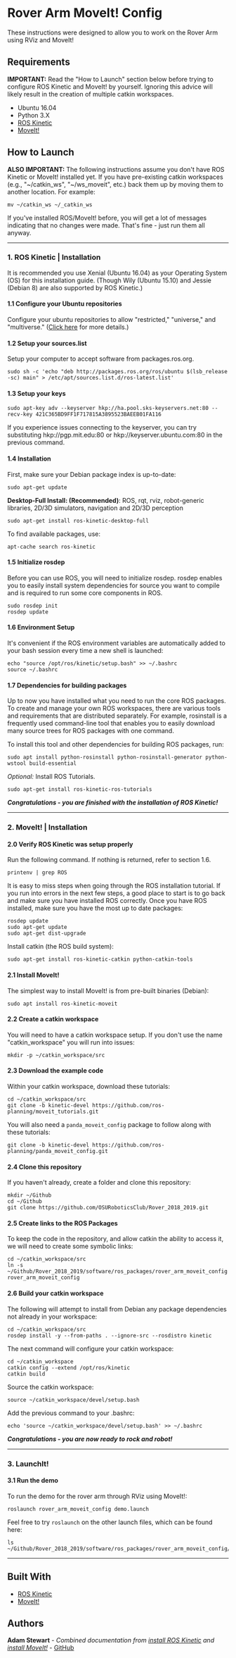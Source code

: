 # Rover Arm MoveIt! Config
These instructions were designed to allow you to work on the Rover Arm using RViz and MoveIt!



## Requirements
**IMPORTANT:**  Read the "How to Launch" section below before trying to configure ROS Kinetic and MoveIt! by yourself. Ignoring this advice will likely result in the creation of multiple catkin workspaces.
* Ubuntu 16.04
* Python 3.X
* [ROS Kinetic](http://wiki.ros.org/kinetic/Installation/Ubuntu)
* [MoveIt!](http://docs.ros.org/kinetic/api/moveit_tutorials/html/index.html)



## How to Launch
**ALSO IMPORTANT:**  The following instructions assume you don't have ROS Kinetic or MoveIt! installed yet. If you have pre-existing catkin workspaces (e.g., "\~/catkin_ws", "\~/ws_moveit", etc.) back them up by moving them to another location. For example:
```
mv ~/catkin_ws ~/_catkin_ws
```
If you've installed ROS/MoveIt! before, you will get a lot of messages indicating that no changes were made. That's fine - just run them all anyway.

<hr>

### 1. ROS Kinetic | Installation
It is recommended you use Xenial (Ubuntu 16.04) as your Operating System (OS) for this installation guide. 
(Though Wily (Ubuntu 15.10) and Jessie (Debian 8) are also supported by ROS Kinetic.)

#### 1.1 Configure your Ubuntu repositories
Configure your ubuntu repositories to allow "restricted," "universe," and "multiverse." ([Click here](https://help.ubuntu.com/community/Repositories/Ubuntu) for more details.)

#### 1.2 Setup your sources.list
Setup your computer to accept software from packages.ros.org.
```
sudo sh -c 'echo "deb http://packages.ros.org/ros/ubuntu $(lsb_release -sc) main" > /etc/apt/sources.list.d/ros-latest.list'
```

#### 1.3 Setup your keys
```
sudo apt-key adv --keyserver hkp://ha.pool.sks-keyservers.net:80 --recv-key 421C365BD9FF1F717815A3895523BAEEB01FA116
```
If you experience issues connecting to the keyserver, you can try substituting hkp://pgp.mit.edu:80 or hkp://keyserver.ubuntu.com:80 in the previous command.

#### 1.4 Installation
First, make sure your Debian package index is up-to-date:
```
sudo apt-get update
```

**Desktop-Full Install: (Recommended)**: ROS, rqt, rviz, robot-generic libraries, 2D/3D simulators, navigation and 2D/3D perception
```
sudo apt-get install ros-kinetic-desktop-full
```

To find available packages, use:
```
apt-cache search ros-kinetic
```

#### 1.5 Initialize rosdep
Before you can use ROS, you will need to initialize rosdep. rosdep enables you to easily install system dependencies for source you want to compile and is required to run some core components in ROS.
```
sudo rosdep init
rosdep update
```

#### 1.6 Environment Setup
It's convenient if the ROS environment variables are automatically added to your bash session every time a new shell is launched:
```
echo "source /opt/ros/kinetic/setup.bash" >> ~/.bashrc
source ~/.bashrc
```

#### 1.7 Dependencies for building packages
Up to now you have installed what you need to run the core ROS packages. To create and manage your own ROS workspaces, there are various tools and requirements that are distributed separately. For example, rosinstall is a frequently used command-line tool that enables you to easily download many source trees for ROS packages with one command.

To install this tool and other dependencies for building ROS packages, run:
```
sudo apt install python-rosinstall python-rosinstall-generator python-wstool build-essential
```

*Optional:*
Install ROS Tutorials.
```
sudo apt-get install ros-kinetic-ros-tutorials
```

***Congratulations - you are finished with the installation of ROS Kinetic!***

<hr>

### 2. MoveIt! | Installation

#### 2.0 Verify ROS Kinetic was setup properly
Run the following command. If nothing is returned, refer to section 1.6.
```
printenv | grep ROS
```

It is easy to miss steps when going through the ROS installation tutorial. If you run into errors in the next few steps, a good place to start is to go back and make sure you have installed ROS correctly. Once you have ROS installed, make sure you have the most up to date packages:
```
rosdep update
sudo apt-get update
sudo apt-get dist-upgrade
```

Install catkin (the ROS build system):
```
sudo apt-get install ros-kinetic-catkin python-catkin-tools
```

#### 2.1 Install MoveIt!
The simplest way to install MoveIt! is from pre-built binaries (Debian):
```
sudo apt install ros-kinetic-moveit
```

#### 2.2 Create a catkin workspace
You will need to have a catkin workspace setup. If you don't use the name "catkin_workspace" you will run into issues:
```
mkdir -p ~/catkin_workspace/src
```

#### 2.3 Download the example code
Within your catkin workspace, download these tutorials:
```
cd ~/catkin_workspace/src
git clone -b kinetic-devel https://github.com/ros-planning/moveit_tutorials.git
```

You will also need a ```panda_moveit_config``` package to follow along with these tutorials:
```
git clone -b kinetic-devel https://github.com/ros-planning/panda_moveit_config.git
```

#### 2.4 Clone this repository
If you haven't already, create a folder and clone this repository:
```
mkdir ~/Github
cd ~/Github
git clone https://github.com/OSURoboticsClub/Rover_2018_2019.git
```
#### 2.5 Create links to the ROS Packages
To keep the code in the repository, and allow catkin the ability to access it, we will need to create some symbolic links:
```
cd ~/catkin_workspace/src
ln -s ~/Github/Rover_2018_2019/software/ros_packages/rover_arm_moveit_config rover_arm_moveit_config
```

#### 2.6 Build your catkin workspace
The following will attempt to install from Debian any package dependencies not already in your workspace:
```
cd ~/catkin_workspace/src
rosdep install -y --from-paths . --ignore-src --rosdistro kinetic
```

The next command will configure your catkin workspace:
```
cd ~/catkin_workspace
catkin config --extend /opt/ros/kinetic
catkin build
```

Source the catkin workspace:
```
source ~/catkin_workspace/devel/setup.bash
```

Add the previous command to your .bashrc:
```
echo 'source ~/catkin_workspace/devel/setup.bash' >> ~/.bashrc
```

***Congratulations - you are now ready to rock and robot!***

<hr>

### 3. LaunchIt!

#### 3.1 Run the demo
To run the demo for the rover arm through RViz using MoveIt!:
```
roslaunch rover_arm_moveit_config demo.launch
```

Feel free to try ```roslaunch``` on the other launch files, which can be found here:
```
ls ~/Github/Rover_2018_2019/software/ros_packages/rover_arm_moveit_config/launch
```

<hr>

## Built With
* [ROS Kinetic](http://wiki.ros.org/kinetic/Installation/Ubuntu)
* [MoveIt!](http://docs.ros.org/kinetic/api/moveit_tutorials/html/index.html)

## Authors
**Adam Stewart** - *Combined documentation from [install ROS Kinetic](http://wiki.ros.org/kinetic/Installation/Ubuntu) and [install MoveIt!](http://docs.ros.org/kinetic/api/moveit_tutorials/html/index.html)* - [GitHub](https://github.com/AdamTogether)



